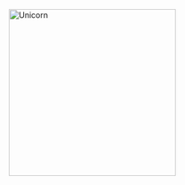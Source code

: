 <img align="right" width=300px alt="Unicorn" src="https://c.tenor.com/BoDofDkAurYAAAAM/peachcry-peachmad.gif" />
